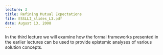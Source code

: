 ```yaml
---
lecture: 3
title: Refining Mutual Expectations
file: ESSLLI_slides_L3.pdf
date: August 13, 2008
---
```


In the third lecture we will examine how the formal frameworks presented
in the earlier lectures can be used to provide epistemic analyses of various
solution concepts.
